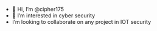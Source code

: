 - 👋 Hi, I’m @cipher175
- 👀 I’m interested in cyber security
- I’m looking to collaborate on any project in IOT security 

<!---
cipher175/cipher175 is a ✨ special ✨ repository because its `README.md` (this file) appears on your GitHub profile.
You can click the Preview link to take a look at your changes.
--->
